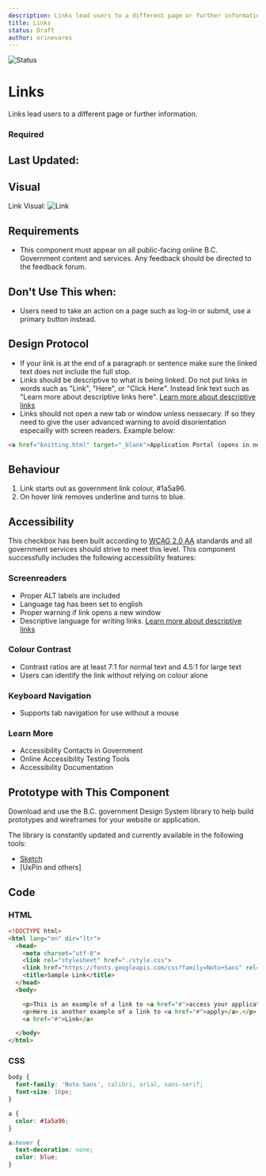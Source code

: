 ```yaml
---
description: Links lead users to a different page or further information.
title: Links
status: Draft
author: orinevares
---
```


![Status](https://img.shields.io/badge/Component-Draft-orange.svg)

# Links

Links lead users to a different page or further information.

### Required

## Last Updated:

## Visual
Link Visual:
![Link](https://github.com/bcgov/design-system/blob/master/components/link/images/link.png?raw=true)

## Requirements
* This component must appear on all public-facing online B.C. Government content and services. Any feedback should be directed to the feedback forum.

## Don't Use This when:
* Users need to take an action on a page such as log-in or submit, use a primary button instead.

## Design Protocol
* If your link is at the end of a paragraph or sentence make sure the linked text does not include the full stop.
* Links should be descriptive to what is being linked. Do not put links in words such as "Link", "Here", or "Click Here". Instead link text such as "Learn more about descriptive links here". [Learn more about descriptive links](https://accessibility.oregonstate.edu/descriptivelinks)
* Links should not open a new tab or window unless nessecary. If so they need to give the user advanced warning to avoid disorientation especailly with screen readers. Example below: 

```html
<a href="knitting.html" target="_blank">Application Portal (opens in new window)</a>
```

## Behaviour

1. Link starts out as government link colour, #1a5a96.
2. On hover link removes underline and turns to blue.

## Accessibility
This checkbox has been built according to [WCAG 2.0 AA](https://www.w3.org/TR/WCAG20/) standards and all government services should strive to meet this level.  This component successfully includes the following accessibility features:

### Screenreaders
* Proper ALT labels are included
* Language tag has been set to english
* Proper warning if link opens a new window
* Descriptive language for writing links. [Learn more about descriptive links](https://accessibility.oregonstate.edu/descriptivelinks)

### Colour Contrast
* Contrast ratios are at least 7:1 for normal text and 4.5:1 for large text
* Users can identify the link without relying on colour alone

### Keyboard Navigation
* Supports tab navigation for use without a mouse

### Learn More
* Accessibility Contacts in Government
* Online Accessibility Testing Tools
* Accessibility Documentation

## Prototype with This Component
Download and use the B.C. government Design System library to help build prototypes and wireframes for your website or application.

The library is constantly updated and currently available in the following tools:

*	[Sketch](https://sketch.cloud/s/Q0bkG)
* [UxPin and others]

## Code

### HTML

```html
<!DOCTYPE html>
<html lang="en" dir="ltr">
  <head>
    <meta charset="utf-8">
    <link rel="stylesheet" href="./style.css">
    <link href="https://fonts.googleapis.com/css?family=Noto+Sans" rel="stylesheet">
    <title>Sample Link</title>
  </head>
  <body>

    <p>This is an example of a link to <a href="#">access your application</a>.</p>
    <p>Here is another example of a link to <a href="#">apply</a>.</p>
    <a href="#">Link</a>

  </body>
</html>
```
    
### CSS

```css
body {
  font-family: 'Noto Sans', calibri, arial, sans-serif;
  font-size: 16px;
}

a {
  color: #1a5a96;
}

a:hover {
  text-decoration: none;
  color: blue;
}
```
